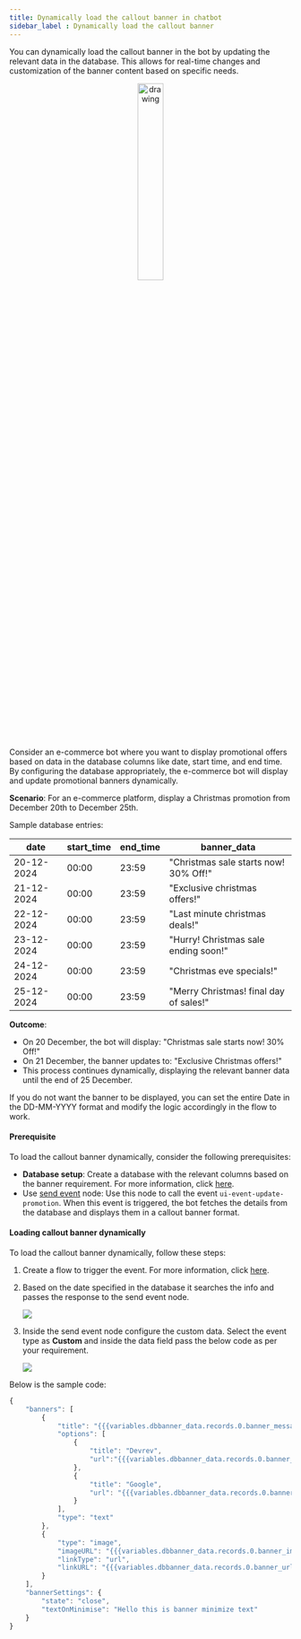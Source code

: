 ```yaml
---
title: Dynamically load the callout banner in chatbot
sidebar_label : Dynamically load the callout banner 
---
```


You can dynamically load the callout banner in the bot by updating the relevant data in the database. This allows for real-time changes and customization of the banner content based on specific needs. 

   <center><img src="https://i.imgur.com/BJgdGNZ.png" alt="drawing" width="30%"/></center>

Consider an e-commerce bot where you want to display promotional offers based on data in the database columns like date, start time, and end time. By configuring the database appropriately, the e-commerce bot will display and update promotional banners dynamically.

**Scenario**: For an e-commerce platform, display a Christmas promotion from December 20th to December 25th.

Sample database entries:

date | start_time | end_time |banner_data
-----|------------|----------|----------
20-12-2024  | 00:00 | 23:59	| "Christmas sale starts now! 30% Off!"
21-12-2024 | 00:00	| 23:59 |	"Exclusive christmas offers!"
22-12-2024 | 00:00 | 23:59	| "Last minute christmas deals!"
23-12-2024 | 00:00 | 23:59 | "Hurry! Christmas sale ending soon!"
24-12-2024 | 00:00 | 23:59| "Christmas eve specials!"
25-12-2024	| 00:00 | 23:59 | "Merry Christmas! final day of sales!"

**Outcome**:

* On 20 December, the bot will display: "Christmas sale starts now! 30% Off!"
* On 21 December, the banner updates to: "Exclusive Christmas offers!"
* This process continues dynamically, displaying the relevant banner data until the end of 25 December.

If you do not want the banner to be displayed, you can set the entire Date in the DD-MM-YYYY format and modify the logic accordingly in the flow to work.

#### Prerequisite

To load the callout banner dynamically, consider the following prerequisites:

* **Database setup**: Create a database with the relevant columns based on the banner requirement. For more information, click [here](https://docs.yellow.ai/docs/platform_concepts/studio/database#create-database-table).
* Use [send event](https://docs.yellow.ai/docs/platform_concepts/studio/build/nodes/action-nodes#11-send-event) node:  Use this node to call the event `ui-event-update-promotion`. When this event is triggered, the bot fetches the details from the database and displays them in a callout banner format.


#### Loading callout banner dynamically

To load the callout banner dynamically, follow these steps:

1. Create a flow to trigger the event. For more information, click [here](https://docs.yellow.ai/docs/platform_concepts/studio/build/Flows/configureflow#trigger-flow-using-event).
2. Based on the date specified in the database it searches the info and passes the response to the send event node.
 
   ![](https://i.imgur.com/EhPbfwm.png)
   
3. Inside the send event node configure the custom data. 
Select the event type as **Custom** and inside the data field pass the below code as per your requirement.

   ![](https://i.imgur.com/2mmbcV6.png)
     
Below is the sample code:

```javascript
{
    "banners": [
        {
            "title": "{{{variables.dbbanner_data.records.0.banner_message}}}",
            "options": [
                {
                    "title": "Devrev",
                    "url":"{{{variables.dbbanner_data.records.0.banner_but1}}}"
                },
                {
                    "title": "Google",
                    "url": "{{{variables.dbbanner_data.records.0.banner_but2}}} "
                }
            ],
            "type": "text"
        },
        {
            "type": "image",
            "imageURL": "{{{variables.dbbanner_data.records.0.banner_image}}} ",
            "linkType": "url",
            "linkURL": "{{{variables.dbbanner_data.records.0.banner_urlimage}}} "
        }
    ],
    "bannerSettings": {
        "state": "close",
        "textOnMinimise": "Hello this is banner minimize text"
    }
}
```
   






